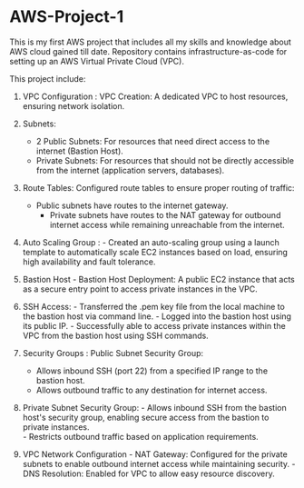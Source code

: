 # AWS-Project-1
This is my first AWS project that includes all my skills and knowledge about AWS cloud gained till date. Repository contains infrastructure-as-code for setting up an AWS Virtual Private Cloud (VPC).

This project include:
 
1.	VPC Configuration :  VPC Creation: A dedicated VPC to host resources, ensuring network isolation.


2.	Subnets:
   	 - 2 Public Subnets: For resources that need direct access to the internet (Bastion Host).
   	 - Private Subnets: For resources that should not be directly accessible from the internet (application servers, databases).

4.	Route Tables: Configured route tables to ensure proper routing of traffic:
   	- Public subnets have routes to the internet gateway.
      	- Private subnets have routes to the NAT gateway for outbound internet access while remaining unreachable from the internet.

6.	Auto Scaling Group :
        - Created an auto-scaling group using a launch template to automatically scale EC2 instances based on load, ensuring high availability and fault tolerance.

7.	Bastion Host
        -  Bastion Host Deployment: A public EC2 instance that acts as a secure entry point to access private instances in the VPC.

8.	SSH Access:
         - Transferred the .pem key file from the local machine to the bastion host via command line.
         - Logged into the bastion host using its public IP.
         - Successfully able to access private instances within the VPC from the bastion host using SSH commands.

9.	Security Groups : Public Subnet Security Group:
   	- Allows inbound SSH (port 22) from a specified IP range to the bastion host.
  	- Allows outbound traffic to any destination for internet access.

10.	Private Subnet Security Group:
 		 - Allows inbound SSH from the bastion host's security group, enabling secure access from the bastion to private instances.  
    		 - Restricts outbound traffic based on application requirements.

11.	VPC Network Configuration
   		- NAT Gateway: Configured for the private subnets to enable outbound internet access while maintaining security.
   		- DNS Resolution: Enabled for VPC to allow easy resource discovery.
